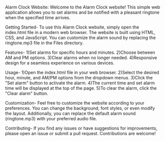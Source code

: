 Alarm Clock Website:
Welcome to the Alarm Clock website! This simple web application allows you to set alarms and be notified with a pleasant ringtone when the specified time arrives.

Getting Started-
To use this Alarm Clock website, simply open the index.html file in a modern web browser. The website is built using HTML, CSS, and JavaScript. You can customize the alarm sound by replacing the ringtone.mp3 file in the Files directory.

Features-
1)Set alarms for specific hours and minutes.
2)Choose between AM and PM options.
3)Clear alarms when no longer needed.
4)Responsive design for a seamless experience on various devices.

Usage-
1)Open the index.html file in your web browser.
2)Select the desired hour, minute, and AM/PM options from the dropdown menus.
3)Click the "Set alarm" button to activate the alarm.
4)The current time and set alarm time will be displayed at the top of the page.
5)To clear the alarm, click the "Clear alarm" button.

Customization-
Feel free to customize the website according to your preferences. You can change the background, font styles, or even modify the layout. Additionally, you can replace the default alarm sound (ringtone.mp3) with your preferred audio file.

Contributing-
If you find any issues or have suggestions for improvements, please open an issue or submit a pull request. Contributions are welcome!
